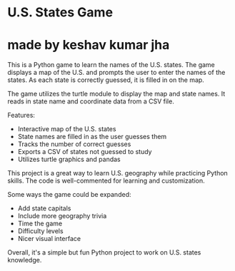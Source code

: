 # U.S. States Game
# made by keshav kumar jha 

This is a Python game to learn the names of the U.S. states. The game displays a map of the U.S. and prompts the user to enter the names of the states. As each state is correctly guessed, it is filled in on the map. 

The game utilizes the turtle module to display the map and state names. It reads in state name and coordinate data from a CSV file.

Features:

- Interactive map of the U.S. states
- State names are filled in as the user guesses them  
- Tracks the number of correct guesses
- Exports a CSV of states not guessed to study
- Utilizes turtle graphics and pandas 

This project is a great way to learn U.S. geography while practicing Python skills. The code is well-commented for learning and customization.

Some ways the game could be expanded:

- Add state capitals
- Include more geography trivia 
- Time the game 
- Difficulty levels
- Nicer visual interface

Overall, it's a simple but fun Python project to work on U.S. states knowledge.
